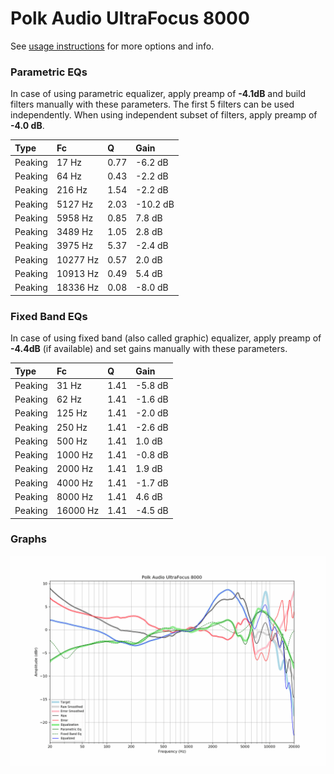 # Polk Audio UltraFocus 8000
See [usage instructions](https://github.com/jaakkopasanen/AutoEq#usage) for more options and info.

### Parametric EQs
In case of using parametric equalizer, apply preamp of **-4.1dB** and build filters manually
with these parameters. The first 5 filters can be used independently.
When using independent subset of filters, apply preamp of **-4.0 dB**.

| Type    | Fc       |    Q | Gain     |
|:--------|:---------|:-----|:---------|
| Peaking | 17 Hz    | 0.77 | -6.2 dB  |
| Peaking | 64 Hz    | 0.43 | -2.2 dB  |
| Peaking | 216 Hz   | 1.54 | -2.2 dB  |
| Peaking | 5127 Hz  | 2.03 | -10.2 dB |
| Peaking | 5958 Hz  | 0.85 | 7.8 dB   |
| Peaking | 3489 Hz  | 1.05 | 2.8 dB   |
| Peaking | 3975 Hz  | 5.37 | -2.4 dB  |
| Peaking | 10277 Hz | 0.57 | 2.0 dB   |
| Peaking | 10913 Hz | 0.49 | 5.4 dB   |
| Peaking | 18336 Hz | 0.08 | -8.0 dB  |

### Fixed Band EQs
In case of using fixed band (also called graphic) equalizer, apply preamp of **-4.4dB**
(if available) and set gains manually with these parameters.

| Type    | Fc       |    Q | Gain    |
|:--------|:---------|:-----|:--------|
| Peaking | 31 Hz    | 1.41 | -5.8 dB |
| Peaking | 62 Hz    | 1.41 | -1.6 dB |
| Peaking | 125 Hz   | 1.41 | -2.0 dB |
| Peaking | 250 Hz   | 1.41 | -2.6 dB |
| Peaking | 500 Hz   | 1.41 | 1.0 dB  |
| Peaking | 1000 Hz  | 1.41 | -0.8 dB |
| Peaking | 2000 Hz  | 1.41 | 1.9 dB  |
| Peaking | 4000 Hz  | 1.41 | -1.7 dB |
| Peaking | 8000 Hz  | 1.41 | 4.6 dB  |
| Peaking | 16000 Hz | 1.41 | -4.5 dB |

### Graphs
![](./Polk%20Audio%20UltraFocus%208000.png)